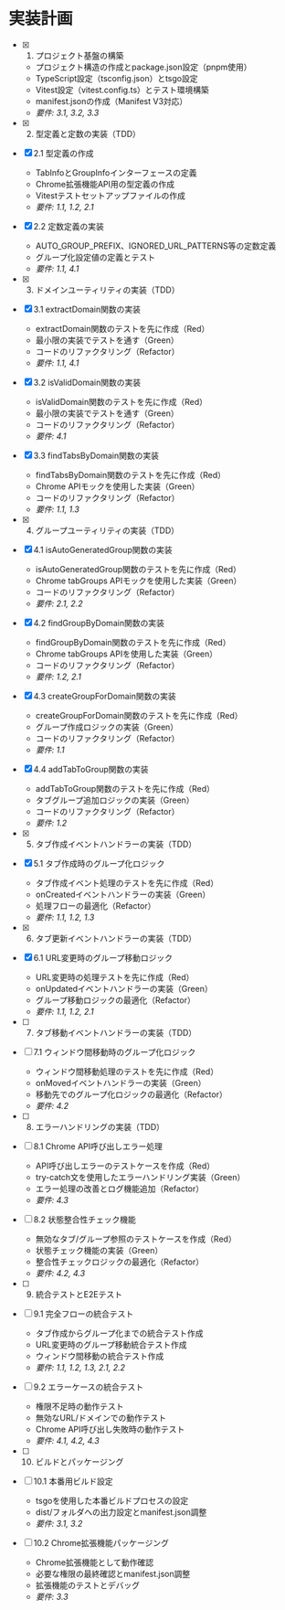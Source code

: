 # 実装計画

- [x] 1. プロジェクト基盤の構築
  - プロジェクト構造の作成とpackage.json設定（pnpm使用）
  - TypeScript設定（tsconfig.json）とtsgo設定
  - Vitest設定（vitest.config.ts）とテスト環境構築
  - manifest.jsonの作成（Manifest V3対応）
  - _要件: 3.1, 3.2, 3.3_

- [x] 2. 型定義と定数の実装（TDD）
- [x] 2.1 型定義の作成
  - TabInfoとGroupInfoインターフェースの定義
  - Chrome拡張機能API用の型定義の作成
  - Vitestテストセットアップファイルの作成
  - _要件: 1.1, 1.2, 2.1_

- [x] 2.2 定数定義の実装
  - AUTO_GROUP_PREFIX、IGNORED_URL_PATTERNS等の定数定義
  - グループ化設定値の定義とテスト
  - _要件: 1.1, 4.1_

- [x] 3. ドメインユーティリティの実装（TDD）
- [x] 3.1 extractDomain関数の実装
  - extractDomain関数のテストを先に作成（Red）
  - 最小限の実装でテストを通す（Green）
  - コードのリファクタリング（Refactor）
  - _要件: 1.1, 4.1_

- [x] 3.2 isValidDomain関数の実装
  - isValidDomain関数のテストを先に作成（Red）
  - 最小限の実装でテストを通す（Green）
  - コードのリファクタリング（Refactor）
  - _要件: 4.1_

- [x] 3.3 findTabsByDomain関数の実装
  - findTabsByDomain関数のテストを先に作成（Red）
  - Chrome APIモックを使用した実装（Green）
  - コードのリファクタリング（Refactor）
  - _要件: 1.1, 1.3_

- [x] 4. グループユーティリティの実装（TDD）
- [x] 4.1 isAutoGeneratedGroup関数の実装
  - isAutoGeneratedGroup関数のテストを先に作成（Red）
  - Chrome tabGroups APIモックを使用した実装（Green）
  - コードのリファクタリング（Refactor）
  - _要件: 2.1, 2.2_

- [x] 4.2 findGroupByDomain関数の実装
  - findGroupByDomain関数のテストを先に作成（Red）
  - Chrome tabGroups APIを使用した実装（Green）
  - コードのリファクタリング（Refactor）
  - _要件: 1.2, 2.1_

- [x] 4.3 createGroupForDomain関数の実装
  - createGroupForDomain関数のテストを先に作成（Red）
  - グループ作成ロジックの実装（Green）
  - コードのリファクタリング（Refactor）
  - _要件: 1.1_

- [x] 4.4 addTabToGroup関数の実装
  - addTabToGroup関数のテストを先に作成（Red）
  - タブグループ追加ロジックの実装（Green）
  - コードのリファクタリング（Refactor）
  - _要件: 1.2_

- [x] 5. タブ作成イベントハンドラーの実装（TDD）
- [x] 5.1 タブ作成時のグループ化ロジック
  - タブ作成イベント処理のテストを先に作成（Red）
  - onCreatedイベントハンドラーの実装（Green）
  - 処理フローの最適化（Refactor）
  - _要件: 1.1, 1.2, 1.3_

- [x] 6. タブ更新イベントハンドラーの実装（TDD）
- [x] 6.1 URL変更時のグループ移動ロジック
  - URL変更時の処理テストを先に作成（Red）
  - onUpdatedイベントハンドラーの実装（Green）
  - グループ移動ロジックの最適化（Refactor）
  - _要件: 1.1, 1.2, 2.1_

- [ ] 7. タブ移動イベントハンドラーの実装（TDD）
- [ ] 7.1 ウィンドウ間移動時のグループ化ロジック
  - ウィンドウ間移動処理のテストを先に作成（Red）
  - onMovedイベントハンドラーの実装（Green）
  - 移動先でのグループ化ロジックの最適化（Refactor）
  - _要件: 4.2_

- [ ] 8. エラーハンドリングの実装（TDD）
- [ ] 8.1 Chrome API呼び出しエラー処理
  - API呼び出しエラーのテストケースを作成（Red）
  - try-catch文を使用したエラーハンドリング実装（Green）
  - エラー処理の改善とログ機能追加（Refactor）
  - _要件: 4.3_

- [ ] 8.2 状態整合性チェック機能
  - 無効なタブ/グループ参照のテストケースを作成（Red）
  - 状態チェック機能の実装（Green）
  - 整合性チェックロジックの最適化（Refactor）
  - _要件: 4.2, 4.3_

- [ ] 9. 統合テストとE2Eテスト
- [ ] 9.1 完全フローの統合テスト
  - タブ作成からグループ化までの統合テスト作成
  - URL変更時のグループ移動統合テスト作成
  - ウィンドウ間移動の統合テスト作成
  - _要件: 1.1, 1.2, 1.3, 2.1, 2.2_

- [ ] 9.2 エラーケースの統合テスト
  - 権限不足時の動作テスト
  - 無効なURL/ドメインでの動作テスト
  - Chrome API呼び出し失敗時の動作テスト
  - _要件: 4.1, 4.2, 4.3_

- [ ] 10. ビルドとパッケージング
- [ ] 10.1 本番用ビルド設定
  - tsgoを使用した本番ビルドプロセスの設定
  - dist/フォルダへの出力設定とmanifest.json調整
  - _要件: 3.1, 3.2_

- [ ] 10.2 Chrome拡張機能パッケージング
  - Chrome拡張機能として動作確認
  - 必要な権限の最終確認とmanifest.json調整
  - 拡張機能のテストとデバッグ
  - _要件: 3.3_